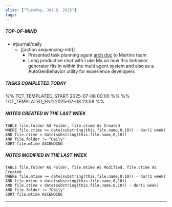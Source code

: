 ```yaml
---
alias: ["Tuesday, Jul 8, 2025"]
tags: 
---
```

##### TOP-OF-MIND
- #journal/daily 
	- [[action sequencing-m0]]
		- Presented task planning agent [arch doc](https://github.pie.apple.com/heavenly/EmbodiedReasoning/pull/10) to Martins team 
		- Long productive chat with Luke Ma on how this behavior generator fits in within the multi agent system and also as a AutoGenBehavior utility for experience developers

##### TASKS COMPLETED TODAY
%% TCT_TEMPLATED_START 2025-07-08 00:00 %%
%% TCT_TEMPLATED_END 2025-07-08 23:59 %%



##### NOTES CREATED IN THE LAST WEEK
``` dataview
TABLE file.folder AS Folder, file.ctime As Created
WHERE file.ctime >= date(substring(this.file.name,0,10)) - dur(1 week) 
AND file.ctime < date(substring(this.file.name,0,10)) 
AND file.folder != "Daily"
SORT file.mtime ASCENDING
```

##### NOTES MODIFIED IN THE LAST WEEK
``` dataview
TABLE file.folder AS Folder, file.mtime AS Modified, file.ctime AS Created
WHERE file.mtime >= date(substring(this.file.name,0,10)) - dur(1 week)
AND file.mtime < date(substring(this.file.name,0,10))
AND file.ctime < date(substring(this.file.name,0,10)) - dur(1 week)
AND file.folder != "Daily"
SORT file.mtime ASCENDING
```
---
